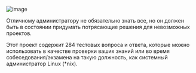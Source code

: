 ![image](https://github.com/user-attachments/assets/a8687117-5603-464b-94ff-097c0da90ab5)

Отличному администратору не обязательно знать все, но он должен быть в состоянии придумать потрясающие решения для невозможных проектов.

Этот проект содержит 284 тестовых вопроса и ответа, которые можно использовать в качестве проверки ваших знаний или во время собеседования/экзамена на такую ​​должность, как системный администратор Linux (*nix).
